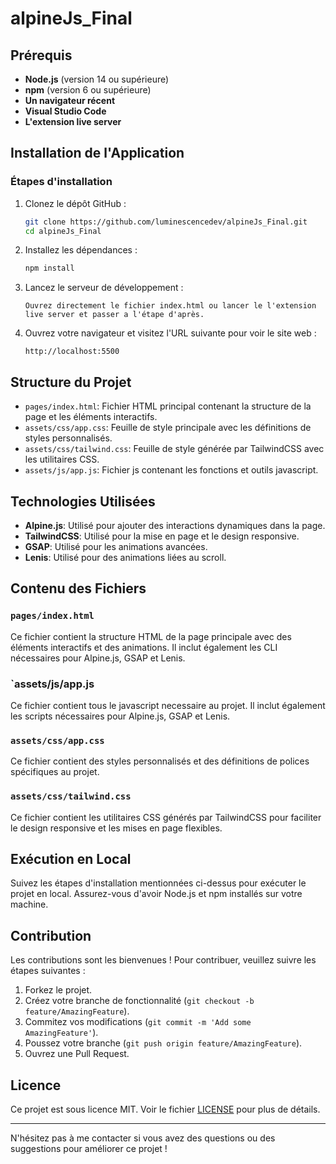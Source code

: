 # alpineJs_Final

## Prérequis

- **Node.js** (version 14 ou supérieure)
- **npm** (version 6 ou supérieure)
- **Un navigateur récent**
- **Visual Studio Code**
- **L'extension live server**

## Installation de l'Application

### Étapes d'installation

1. Clonez le dépôt GitHub :

   ```bash
   git clone https://github.com/luminescencedev/alpineJs_Final.git
   cd alpineJs_Final
   ```

2. Installez les dépendances :

   ```bash
   npm install
   ```

3. Lancez le serveur de développement :

   ```
   Ouvrez directement le fichier index.html ou lancer le l'extension live server et passer a l'étape d'après.
   ```

4. Ouvrez votre navigateur et visitez l'URL suivante pour voir le site web :

   ```
   http://localhost:5500
   ```

## Structure du Projet

- `pages/index.html`: Fichier HTML principal contenant la structure de la page et les éléments interactifs.
- `assets/css/app.css`: Feuille de style principale avec les définitions de styles personnalisés.
- `assets/css/tailwind.css`: Feuille de style générée par TailwindCSS avec les utilitaires CSS.
- `assets/js/app.js`: Fichier js contenant les fonctions et outils javascript.

## Technologies Utilisées

- **Alpine.js**: Utilisé pour ajouter des interactions dynamiques dans la page.
- **TailwindCSS**: Utilisé pour la mise en page et le design responsive.
- **GSAP**: Utilisé pour les animations avancées.
- **Lenis**: Utilisé pour des animations liées au scroll.

## Contenu des Fichiers

### `pages/index.html`

Ce fichier contient la structure HTML de la page principale avec des éléments interactifs et des animations. Il inclut également les CLI nécessaires pour Alpine.js, GSAP et Lenis.

### `assets/js/app.js

Ce fichier contient tous le javascript necessaire au projet. Il inclut également les scripts nécessaires pour Alpine.js, GSAP et Lenis.

### `assets/css/app.css`

Ce fichier contient des styles personnalisés et des définitions de polices spécifiques au projet.

### `assets/css/tailwind.css`

Ce fichier contient les utilitaires CSS générés par TailwindCSS pour faciliter le design responsive et les mises en page flexibles.

## Exécution en Local

Suivez les étapes d'installation mentionnées ci-dessus pour exécuter le projet en local. Assurez-vous d'avoir Node.js et npm installés sur votre machine.

## Contribution

Les contributions sont les bienvenues ! Pour contribuer, veuillez suivre les étapes suivantes :

1. Forkez le projet.
2. Créez votre branche de fonctionnalité (`git checkout -b feature/AmazingFeature`).
3. Commitez vos modifications (`git commit -m 'Add some AmazingFeature'`).
4. Poussez votre branche (`git push origin feature/AmazingFeature`).
5. Ouvrez une Pull Request.

## Licence

Ce projet est sous licence MIT. Voir le fichier [LICENSE](LICENSE) pour plus de détails.

---

N'hésitez pas à me contacter si vous avez des questions ou des suggestions pour améliorer ce projet !
